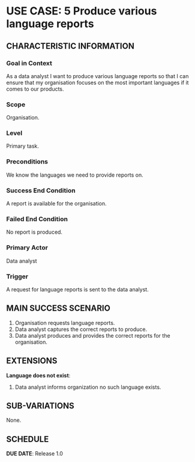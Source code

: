 # USE CASE: 5 Produce various language reports

## CHARACTERISTIC INFORMATION

### Goal in Context

As a data analyst I want to produce various language reports so that I can ensure that my organisation focuses on the most important languages if it comes to our products.

### Scope

Organisation.

### Level

Primary task.

### Preconditions

We know the languages we need to provide reports on.

### Success End Condition

A report is available for the organisation.

### Failed End Condition

No report is produced.

### Primary Actor

Data analyst

### Trigger

A request for language reports is sent to the data analyst.

## MAIN SUCCESS SCENARIO

1. Organisation requests language reports.
2. Data analyst captures the correct reports to produce.
3. Data analyst produces and provides the correct reports for the organisation.

## EXTENSIONS

**Language does not exist**:
1. Data analyst informs organization no such language exists.

## SUB-VARIATIONS

None.

## SCHEDULE

**DUE DATE**: Release 1.0